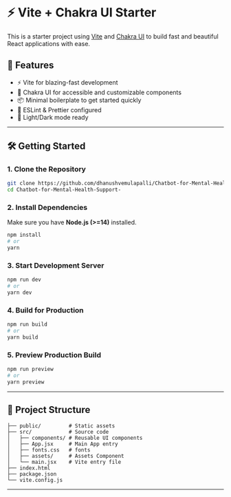 
# ⚡ Vite + Chakra UI Starter

This is a starter project using [Vite](https://vitejs.dev/) and [Chakra UI](https://chakra-ui.com/) to build fast and beautiful React applications with ease.

## 🚀 Features

- ⚡ Vite for blazing-fast development
- 💅 Chakra UI for accessible and customizable components
- 📦 Minimal boilerplate to get started quickly
- 🔧 ESLint & Prettier configured
- 🌈 Light/Dark mode ready

---

## 🛠️ Getting Started

### 1. Clone the Repository

```bash
git clone https://github.com/dhanushvemulapalli/Chatbot-for-Mental-Health-Support-.git
cd Chatbot-for-Mental-Health-Support-
```

### 2. Install Dependencies

Make sure you have **Node.js (>=14)** installed.

```bash
npm install
# or
yarn
```

### 3. Start Development Server

```bash
npm run dev
# or
yarn dev
```

### 4. Build for Production

```bash
npm run build
# or
yarn build
```

### 5. Preview Production Build

```bash
npm run preview
# or
yarn preview
```

---

## 📁 Project Structure

```
├── public/         # Static assets
├── src/            # Source code
│   ├── components/ # Reusable UI components
│   ├── App.jsx     # Main App entry
│   ├── fonts.css   # fonts
│   ├── assets/     # Assets Component
│   └── main.jsx    # Vite entry file
├── index.html
├── package.json
└── vite.config.js
```

---





